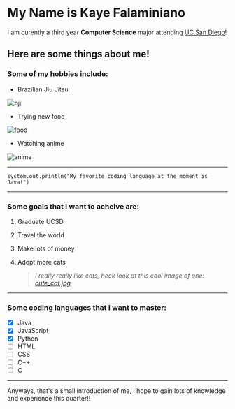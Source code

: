 # My Name is Kaye Falaminiano

I am curently a third year **Computer Science** major attending [UC San Diego](https://ucsd.edu)!

## Here are some things about me!

### Some of my hobbies include:

- Brazilian Jiu Jitsu

![bjj](https://upload.wikimedia.org/wikipedia/commons/thumb/2/22/GABRIEL_VELLA_vs_ROMINHO_51.jpg/800px-GABRIEL_VELLA_vs_ROMINHO_51.jpg)

- Trying new food

![food](https://www.responsiblevacation.com/imagesClient/16804_464.jpg)

- Watching anime
  
![anime](https://arumjournal.wordpress.com/wp-content/uploads/2024/01/screenshot-2024-01-13-at-6.01.04-pm.png?w=1024&h=666&crop=1)

--- 

`system.out.println("My favorite coding language at the moment is Java!")`

---

### Some goals that I want to acheive are:

1. Graduate UCSD
2. Travel the world
3. Make lots of money
4. Adopt more cats

   > *I really really like cats, heck look at this cool image of one: [cute_cat.jpg](https://github.com/kayefalaminiano/cse-110-lab-1/blob/main/cute_cat.jpg)*

---

### Some coding languages that I want to master:

- [x] Java
- [x] JavaScript
- [x] Python
- [ ] HTML
- [ ] CSS
- [ ] C++
- [ ] C

---

Anyways, that's a small introduction of me, I hope to gain lots of knowledge and experience this quarter!!
